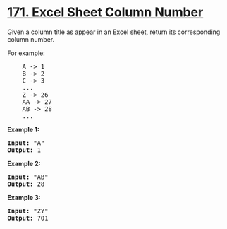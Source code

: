<h1 class="title__20p2"><a href="https://leetcode-cn.com/problems/excel-sheet-column-number/">171. Excel Sheet Column Number</a></h1>

<div class="notranslate"><p>Given a column title as appear in an Excel sheet, return its corresponding column number.</p>

<p>For example:</p>

<pre>    A -&gt; 1
    B -&gt; 2
    C -&gt; 3
    ...
    Z -&gt; 26
    AA -&gt; 27
    AB -&gt; 28 
    ...
</pre>

<p><strong>Example 1:</strong></p>

<pre><strong>Input:</strong> "A"
<strong>Output:</strong> 1
</pre>

<p><strong>Example 2:</strong></p>

<pre><strong>Input: </strong>"AB"
<strong>Output:</strong> 28
</pre>

<p><strong>Example 3:</strong></p>

<pre><strong>Input: </strong>"ZY"
<strong>Output:</strong> 701
</pre></div>